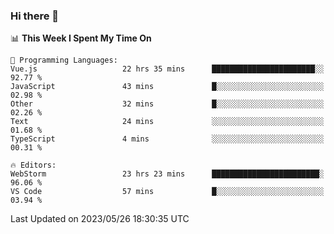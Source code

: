 ### Hi there 👋

<!--
**asdf12303116/asdf12303116** is a ✨ _special_ ✨ repository because its `README.md` (this file) appears on your GitHub profile.

Here are some ideas to get you started:

- 🔭 I’m currently working on ...
- 🌱 I’m currently learning ...
- 👯 I’m looking to collaborate on ...
- 🤔 I’m looking for help with ...
- 💬 Ask me about ...
- 📫 How to reach me: ...
- 😄 Pronouns: ...
- ⚡ Fun fact: ...
-->

<!--START_SECTION:waka-->
📊 **This Week I Spent My Time On** 

```text
💬 Programming Languages: 
Vue.js                   22 hrs 35 mins      ███████████████████████░░   92.77 % 
JavaScript               43 mins             █░░░░░░░░░░░░░░░░░░░░░░░░   02.98 % 
Other                    32 mins             █░░░░░░░░░░░░░░░░░░░░░░░░   02.26 % 
Text                     24 mins             ░░░░░░░░░░░░░░░░░░░░░░░░░   01.68 % 
TypeScript               4 mins              ░░░░░░░░░░░░░░░░░░░░░░░░░   00.31 % 

🔥 Editors: 
WebStorm                 23 hrs 23 mins      ████████████████████████░   96.06 % 
VS Code                  57 mins             █░░░░░░░░░░░░░░░░░░░░░░░░   03.94 % 
```


 Last Updated on 2023/05/26 18:30:35 UTC
<!--END_SECTION:waka-->
